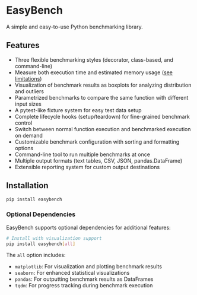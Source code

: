 # EasyBench

A simple and easy-to-use Python benchmarking library.

## Features

- Three flexible benchmarking styles (decorator, class-based, and command-line)
- Measure both execution time and estimated memory usage ([see limitations](usage/class-based.md#memory-measurement-limitations))
- Visualization of benchmark results as boxplots for analyzing distribution and outliers
- Parametrized benchmarks to compare the same function with different input sizes
- A pytest-like fixture system for easy test data setup
- Complete lifecycle hooks (setup/teardown) for fine-grained benchmark control
- Switch between normal function execution and benchmarked execution on demand
- Customizable benchmark configuration with sorting and formatting options
- Command-line tool to run multiple benchmarks at once
- Multiple output formats (text tables, CSV, JSON, pandas.DataFrame)
- Extensible reporting system for custom output destinations

## Installation

```bash
pip install easybench
```

### Optional Dependencies

EasyBench supports optional dependencies for additional features:

```bash
# Install with visualization support
pip install easybench[all]
```

The `all` option includes:

- `matplotlib`: For visualization and plotting benchmark results
- `seaborn`: For enhanced statistical visualizations
- `pandas`: For outputting benchmark results as DataFrames
- `tqdm`: For progress tracking during benchmark execution

